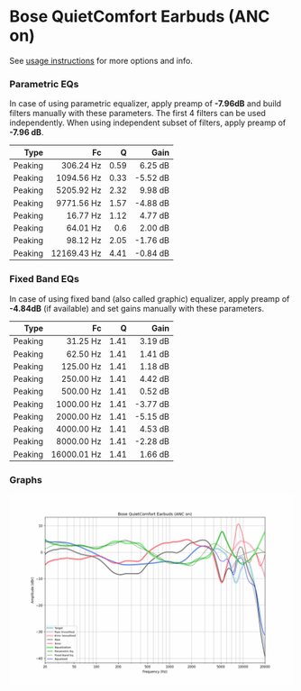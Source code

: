 # Bose QuietComfort Earbuds (ANC on)
See [usage instructions](https://github.com/jaakkopasanen/AutoEq#usage) for more options and info.

### Parametric EQs
In case of using parametric equalizer, apply preamp of **-7.96dB** and build filters manually
with these parameters. The first 4 filters can be used independently.
When using independent subset of filters, apply preamp of **-7.96 dB**.

| Type    | Fc          |    Q | Gain     |
|--------:|------------:|-----:|---------:|
| Peaking | 306.24 Hz   | 0.59 | 6.25 dB  |
| Peaking | 1094.56 Hz  | 0.33 | -5.52 dB |
| Peaking | 5205.92 Hz  | 2.32 | 9.98 dB  |
| Peaking | 9771.56 Hz  | 1.57 | -4.88 dB |
| Peaking | 16.77 Hz    | 1.12 | 4.77 dB  |
| Peaking | 64.01 Hz    | 0.6  | 2.00 dB  |
| Peaking | 98.12 Hz    | 2.05 | -1.76 dB |
| Peaking | 12169.43 Hz | 4.41 | -0.84 dB |

### Fixed Band EQs
In case of using fixed band (also called graphic) equalizer, apply preamp of **-4.84dB**
(if available) and set gains manually with these parameters.

| Type    | Fc          |    Q | Gain     |
|--------:|------------:|-----:|---------:|
| Peaking | 31.25 Hz    | 1.41 | 3.19 dB  |
| Peaking | 62.50 Hz    | 1.41 | 1.41 dB  |
| Peaking | 125.00 Hz   | 1.41 | 1.18 dB  |
| Peaking | 250.00 Hz   | 1.41 | 4.42 dB  |
| Peaking | 500.00 Hz   | 1.41 | 0.52 dB  |
| Peaking | 1000.00 Hz  | 1.41 | -3.77 dB |
| Peaking | 2000.00 Hz  | 1.41 | -5.15 dB |
| Peaking | 4000.00 Hz  | 1.41 | 4.53 dB  |
| Peaking | 8000.00 Hz  | 1.41 | -2.28 dB |
| Peaking | 16000.01 Hz | 1.41 | 1.66 dB  |

### Graphs
![](./Bose%20QuietComfort%20Earbuds%20(ANC%20on).png)